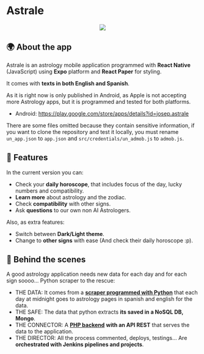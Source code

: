 # Astrale
<p align="center">
  <img src="https://i.imgur.com/1JDnz7u.png">
</p>

## 🌍 About the app
Astrale is an astrology mobile application programmed with **React Native** (JavaScript) using **Expo** platform and **React Paper** for styling.

It comes with **texts in both English and Spanish**.

As it is right now is only published in Android, as Apple is not accepting more Astrology apps, but it is programmed and tested for both platforms.

- Android: https://play.google.com/store/apps/details?id=josep.astrale

There are some files omitted because they contain sensitive information, if you want to clone the repository and test it locally, you must rename `un_app.json` to `app.json` and `src/credentials/un_admob.js` to `admob.js`.

## 🍋 Features
In the current version you can:
- Check your **daily horoscope**, that includes focus of the day, lucky numbers and compatibility.
- **Learn more** about astrology and the zodiac.
- Check **compatibility** with other signs.
- Ask **questions** to our own non AI Astrologers.

Also, as extra features:
- Switch between **Dark/Light theme**.
- Change to **other signs** with ease (And check their daily horoscope :p).

## 🤖 Behind the scenes
A good astrology application needs new data for each day and for each sign soooo... Python scraper to the rescue:
- THE DATA: It comes from a [**scraper programmed with Python**](https://github.com/jvidalv/python-vv-scrapers) that each day at midnight goes to astrology pages in spanish and english for the data.
- THE SAFE: The data that python extracts **its saved in a NoSQL DB, Mongo**.
- THE CONNECTOR: A [**PHP backend**](https://github.com/jvidalv/vvadmin) **with an API REST** that serves the data to the application.
- THE DIRECTOR: All the process commented, deploys, testings... Are **orchestrated with Jenkins pipelines and projects**.


